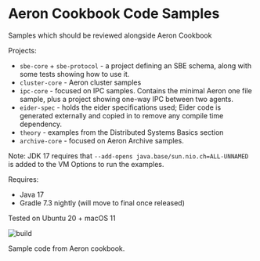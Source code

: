 # Aeron Cookbook Code Samples

Samples which should be reviewed alongside Aeron Cookbook

Projects:
- `sbe-core` + `sbe-protocol` - a project defining an SBE schema, along with some tests showing how to use it.
- `cluster-core` - Aeron cluster samples
- `ipc-core` - focused on IPC samples. Contains the minimal Aeron one file sample, plus a project showing one-way IPC between two agents.
- `eider-spec` - holds the eider specifications used; Eider code is generated externally and copied in to remove any compile time dependency.
- `theory` - examples from the Distributed Systems Basics section 
- `archive-core` - focused on Aeron Archive samples.

Note: JDK 17 requires that `--add-opens java.base/sun.nio.ch=ALL-UNNAMED` is added to the VM Options to run the examples.

Requires:
- Java 17
- Gradle 7.3 nightly (will move to final once released)

Tested on Ubuntu 20 + macOS 11

 ![build](https://github.com/eleventy7/aeron-cookbook-code/workflows/JavaCI/badge.svg)
 
Sample code from Aeron cookbook.
